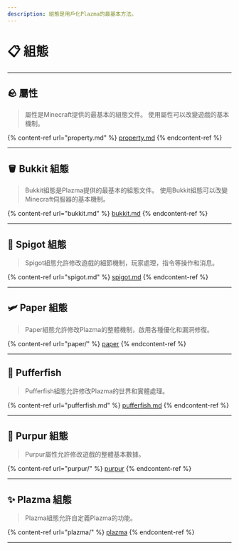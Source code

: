 ```yaml
---
description: 組態是用戶化Plazma的最基本方法。
---
```


# 📋 組態

***

## 🪨 屬性 <a href="#id-1" id="id-1"></a>

> 屬性是Minecraft提供的最基本的組態文件。
> 使用屬性可以改變遊戲的基本機制。

{% content-ref url="property.md" %}
[property.md](property.md)
{% endcontent-ref %}

***

## 🪣 Bukkit 組態 <a href="#id-2" id="id-2"></a>

> Bukkit組態是Plazma提供的最基本的組態文件。
> 使用Bukkit組態可以改變Minecraft伺服器的基本機制。

{% content-ref url="bukkit.md" %}
[bukkit.md](bukkit.md)
{% endcontent-ref %}

***

## 🚰 Spigot 組態 <a href="#id-3" id="id-3"></a>

> Spigot組態允許修改遊戲的細節機制，玩家處理，指令等操作和消息。

{% content-ref url="spigot.md" %}
[spigot.md](spigot.md)
{% endcontent-ref %}

***

## 🛩️ Paper 組態 <a href="#id-4" id="id-4"></a>

> Paper組態允許修改Plazma的整體機制，啟用各種優化和漏洞修復。

{% content-ref url="paper/" %}
[paper](paper/)
{% endcontent-ref %}

***

## 🐡 Pufferfish <a href="#id-6" id="id-6"></a>

> Pufferfish組態允許修改Plazma的世界和實體處理。

{% content-ref url="pufferfish.md" %}
[pufferfish.md](pufferfish.md)
{% endcontent-ref %}

***

## 🦑 Purpur 組態 <a href="#id-7" id="id-7"></a>

> Purpur屬性允許修改遊戲的整體基本數據。

{% content-ref url="purpur/" %}
[purpur](purpur/)
{% endcontent-ref %}

***

## ✨ Plazma 組態 <a href="#id-8" id="id-8"></a>

> Plazma組態允許自定義Plazma的功能。

{% content-ref url="plazma/" %}
[plazma](plazma/)
{% endcontent-ref %}

***
